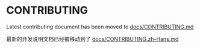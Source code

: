 # CONTRIBUTING

Latest contributing document has been moved to [docs/CONTRIBUTING.md](docs/CONTRIBUTING.md)

最新的开发说明文档已经被移动到了 [docs/CONTRIBUTING.zh-Hans.md](docs/CONTRIBUTING.zh-Hans.md)
